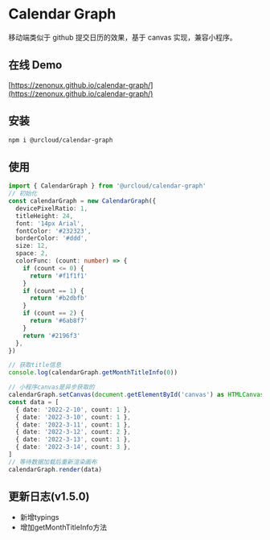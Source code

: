 # Calendar Graph

移动端类似于 github 提交日历的效果，基于 canvas 实现，兼容小程序。

## 在线 Demo

[https://zenonux.github.io/calendar-graph/](https://zenonux.github.io/calendar-graph/)

## 安装

```bash
npm i @urcloud/calendar-graph
```

## 使用

```ts
import { CalendarGraph } from '@urcloud/calendar-graph'
// 初始化
const calendarGraph = new CalendarGraph({
  devicePixelRatio: 1,
  titleHeight: 24,
  font: '14px Arial',
  fontColor: '#232323',
  borderColor: '#ddd',
  size: 12,
  space: 2,
  colorFunc: (count: number) => {
    if (count <= 0) {
      return '#f1f1f1'
    }
    if (count == 1) {
      return '#b2dbfb'
    }
    if (count == 2) {
      return '#6ab8f7'
    }
    return '#2196f3'
  },
})

// 获取title信息
console.log(calendarGraph.getMonthTitleInfo(0))

// 小程序canvas是异步获取的
calendarGraph.setCanvas(document.getElementById('canvas') as HTMLCanvasElement)
const data = [
  { date: '2022-2-10', count: 1 },
  { date: '2022-3-10', count: 1 },
  { date: '2022-3-11', count: 1 },
  { date: '2022-3-12', count: 2 },
  { date: '2022-3-13', count: 1 },
  { date: '2022-3-14', count: 3 },
]
// 等待数据加载后重新渲染画布
calendarGraph.render(data)
```


## 更新日志(v1.5.0)
- 新增typings
- 增加getMonthTitleInfo方法